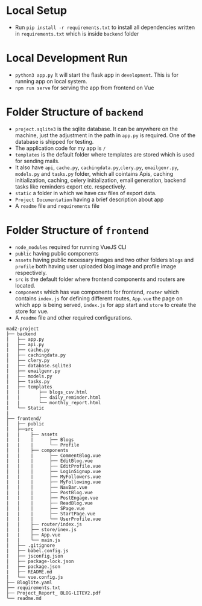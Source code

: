 # Local Setup

- Run `pip install -r requirements.txt` to install all dependencies written in `requirements.txt` which is inside `backend` folder

# Local Development Run

- `python3 app.py` It will start the flask app in `development`. This is for running app on local system.
- `npm run serve` for serving the app from frontend on Vue

# Folder Structure of `backend`

- `project.sqlite3` is the sqlite database. It can be anywhere on the machine, just the adjustment in the path in `app.py` is required. One of the database is shipped for testing.
- The application code for my app is `/`
- `templates` is the default folder where templates are stored which is used for sending mails.
- It also have `api`, `cache.py`, `cachingdata.py`,`clery.py`, `emailgenr.py`, `models.py` and `tasks.py` folder, which all cointains Apis, caching initialization, caching, celery initialization, email generation, backend tasks like reminders export etc. respectively.
- `static` a folder in which we have csv files of export data.
- `Project Documentation` having a brief description about app
- A `readme` file and `requirements` file

# Folder Structure of `frontend`

- `node_modules` required for running VueJS CLI
- `public` having public components
- `assets` having public necessary images and two other folders `blogs` and `profile` both having user uploaded blog image and profile image respectively.
- `src` is the default folder where frontend components and routers are located.
- `components` which has vue components for frontend, `router` which contains `index.js` for defining different routes, `App.vue` the page on which app is being served, `index.js` for app start and `store` to create the store for vue.
- A `readme` file and other required configurations.

```
mad2-project
├── backend
|   ├── app.py
|   ├── api.py
|   ├── cache.py
|   ├── cachingdata.py
|   ├── clery.py
|   ├── database.sqlite3
|   ├── emailgenr.py
|   ├── models.py
|   ├── tasks.py
|   ├── templates
|   |       ├── blogs_csv.html
|   |       ├── daily_reminder.html
|   |       └── monthly_report.html
|   └── Static
|
├── frontend/
│   ├── public
|   ├──src
|   |    ├── assets
|   |    |      ├── Blogs
|   |    |      └── Profile
|   |    ├── components
|   |    |      ├── CommentBlog.vue
|   |    |      ├── EditBlog.vue
|   |    |      ├── EditProfile.vue
|   |    |      ├── LoginSignup.vue
|   |    |      ├── MyFollowers.vue
|   |    |      ├── MyFollowing.vue
|   |    |      ├── NavBar.vue
|   |    |      ├── PostBlog.vue
|   |    |      ├── PostEngage.vue
|   |    |      ├── ReadBlog.vue
|   |    |      ├── SPage.vue
|   |    |      ├── StartPage.vue
|   |    |      └── UserProfile.vue
|   |    ├── router/index.js
|   |    ├── store/inex.js
|   |    ├── App.vue
|   |    └── main.js
|   ├── .gitignore
|   ├── babel.config.js
|   ├── jsconfig.json
|   ├── package-lock.json
|   ├── package.json
|   ├── README.md
|   └── vue.config.js
├── Bloglite.yaml
├── requirements.txt
├── Project_Report_ BLOG-LITEV2.pdf
└── readme.md

```
